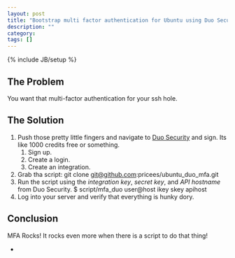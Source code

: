 ```yaml
---
layout: post
title: "Bootstrap multi factor authentication for Ubuntu using Duo Security"
description: ""
category: 
tags: []
---
```

{% include JB/setup %}

## The Problem ##

You want that multi-factor authentication for your ssh hole. 

## The Solution ##

1. Push those pretty little fingers and navigate to [Duo
Security](http://duosecurity.com) and sign. Its like 1000 credits free or
something.
    1. Sign up.
    1. Create a login.
    1. Create an integration.
1. Grab tha script: 
    git clone git@github.com:pricees/ubuntu_duo_mfa.git
1. Run the script using the _integration key_, _secret key_, and _API hostname_
from Duo Security.
    $ script/mfa_duo user@host ikey skey apihost
1. Log into your server and verify that everything is hunky dory.

## Conclusion ##

MFA Rocks! It rocks even more when there is a script to do that thing!

- 

